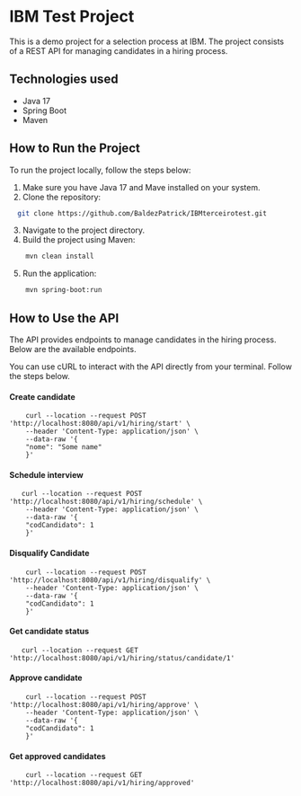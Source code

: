 
# IBM Test Project

This is a demo project for a selection process at IBM. The project consists of a REST API for managing candidates in a hiring process.
## Technologies used

- Java 17
- Spring Boot
- Maven


## How to Run the Project

To run the project locally, follow the steps below:

1. Make sure you have Java 17 and Mave installed on your system.
2. Clone the repository:

```bash
  git clone https://github.com/BaldezPatrick/IBMterceirotest.git
```
3. Navigate to the project directory.
4. Build the project using Maven:
```bash
    mvn clean install 
```
5. Run the application:
```bash
    mvn spring-boot:run 
```
## How to Use the API

The API provides endpoints to manage candidates in the hiring process. Below are the available endpoints.

You can use cURL to interact with the API directly from your terminal. Follow the steps below.

#### Create candidate

```
    curl --location --request POST 'http://localhost:8080/api/v1/hiring/start' \
    --header 'Content-Type: application/json' \
    --data-raw '{
    "nome": "Some name"
    }'
```

#### Schedule interview

```
   curl --location --request POST 'http://localhost:8080/api/v1/hiring/schedule' \
    --header 'Content-Type: application/json' \
    --data-raw '{
    "codCandidato": 1
    }'
```
#### Disqualify Candidate

```
    curl --location --request POST 'http://localhost:8080/api/v1/hiring/disqualify' \
    --header 'Content-Type: application/json' \
    --data-raw '{
    "codCandidato": 1
    }'
```

#### Get candidate status

```
   curl --location --request GET 'http://localhost:8080/api/v1/hiring/status/candidate/1'
```

#### Approve candidate

```
    curl --location --request POST 'http://localhost:8080/api/v1/hiring/approve' \
    --header 'Content-Type: application/json' \
    --data-raw '{
    "codCandidato": 1
    }'
```

#### Get approved candidates 

```
    curl --location --request GET 'http://localhost:8080/api/v1/hiring/approved'
```